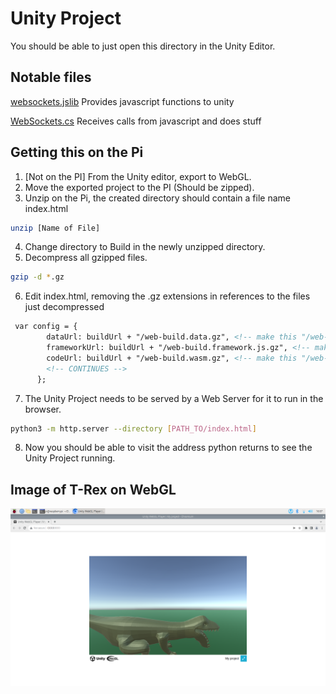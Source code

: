 # Unity Project

You should be able to just open this directory in the Unity Editor.

## Notable files

[websockets.jslib](./Assets/Plugins/websockets.jslib)
Provides javascript functions to unity

[WebSockets.cs](./Assets/Scripts/WebSockets.cs)
Receives calls from javascript and does stuff

## Getting this on the Pi

1. [Not on the PI] From the Unity editor, export to WebGL.
2. Move the exported project to the PI (Should be zipped).
3. Unzip on the Pi, the created directory should contain a file name index.html
```bash
unzip [Name of File]
```
4. Change directory to Build in the newly unzipped directory.
5. Decompress all gzipped files.
``` bash
gzip -d *.gz
```
6. Edit index.html, removing the .gz extensions in references to the files just decompressed
```html
 var config = {
        dataUrl: buildUrl + "/web-build.data.gz", <!-- make this "/web-build.data" -->
        frameworkUrl: buildUrl + "/web-build.framework.js.gz", <!-- make this "/web-build.framework.js" -->
        codeUrl: buildUrl + "/web-build.wasm.gz", <!-- make this "/web-build.wasm" -->
		<!-- CONTINUES -->
      };
```
7. The Unity Project needs to be served by a Web Server for it to run in the browser. 
``` bash
python3 -m http.server --directory [PATH_TO/index.html]
```
8. Now you should be able to visit the address python returns to see the Unity Project running.


## Image of T-Rex on WebGL
![rex](./rex-on-pi.png)
